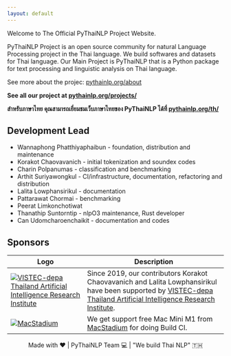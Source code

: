 ```yaml
---
layout: default
---
```


Welcome to The Official PyThaiNLP Project Website.

PyThaiNLP Project is an open source community for natural Language Processing project in the Thai language. We build softwares and datasets for Thai language. Our Main Project is PyThaiNLP that is a Python package for text processing and linguistic analysis on Thai language.

See more about the projec: [pythainlp.org/about](https://pythainlp.org/about)

**See all our project at [pythainlp.org/projects/](https://pythainlp.org/projects/)**

**สำหรับภาษาไทย คุณสามารถเยี่ยมชมเว็บภาษาไทยของ PyThaiNLP ได้ที่ [pythainlp.org/th/](https://pythainlp.org/th/)**


## Development Lead
- Wannaphong Phatthiyaphaibun - foundation, distribution and maintenance
- Korakot Chaovavanich - initial tokenization and soundex codes
- Charin Polpanumas - classification and benchmarking
- Arthit Suriyawongkul - CI/infrastructure, documentation, refactoring and distribution
- Lalita Lowphansirikul - documentation
- Pattarawat Chormai - benchmarking
- Peerat Limkonchotiwat
- Thanathip Suntorntip - nlpO3 maintenance, Rust developer
- Can Udomcharoenchaikit - documentation and codes

## Sponsors

| Logo | Description |
| --- | ----------- |
| [![VISTEC-depa Thailand Artificial Intelligence Research Institute](https://airesearch.in.th/assets/img/logo/airesearch-logo.svg)](https://airesearch.in.th/)   | Since 2019, our contributors Korakot Chaovavanich and Lalita Lowphansirikul have been supported by [VISTEC-depa Thailand Artificial Intelligence Research Institute](https://airesearch.in.th/).                 |
| [![MacStadium](https://i.imgur.com/rKy1dJX.png)](https://www.macstadium.com)   | We get support free Mac Mini M1 from [MacStadium](https://www.macstadium.com) for doing Build CI.                  |


<div align="center">
  Made with ❤️ | PyThaiNLP Team 💻 |  "We build Thai NLP" 🇹🇭
</div>
